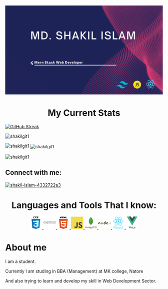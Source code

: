 ![](https://github.com/shakilgit1/shakilgit1/blob/main/git%20banner.png)


<h1 align="center">My Current Stats</h1>


[![GitHub Streak](https://github-readme-streak-stats.herokuapp.com?user=shakilgit1&theme=tokyonight)](https://git.io/streak-stats)



<p align="left"> <img src="https://komarev.com/ghpvc/?username=shakilgit1&label=Profile%20views&color=0e75b6&style=flat" alt="shakilgit1" /> </p>

<p><img align="left" src="https://github-readme-stats.vercel.app/api/top-langs?username=shakilgit1&show_icons=true&locale=en&layout=compact" alt="shakilgit1" /></p>

<p>&nbsp;<img align="center" src="https://github-readme-stats.vercel.app/api?username=shakilgit1&show_icons=true&locale=en" alt="shakilgit1" /></p>

<p><img align="center" src="https://github-readme-streak-stats.herokuapp.com/?user=shakilgit1&" alt="shakilgit1" /></p>


<h2 align="left">Connect with me:</h2>
<p align="left">
<a href="https://linkedin.com/in/shakil-islam-4332722a3" target="blank"><img align="center" src="https://raw.githubusercontent.com/rahuldkjain/github-profile-readme-generator/master/src/images/icons/Social/linked-in-alt.svg" alt="shakil-islam-4332722a3" height="30" width="40" /></a>
</p>

<h1 align="center">Languages and Tools That I know:</h1>
<p align="center"> <a href="https://www.w3schools.com/css/" target="_blank" rel="noreferrer"> <img src="https://raw.githubusercontent.com/devicons/devicon/master/icons/css3/css3-original-wordmark.svg" alt="css3" width="40" height="40"/> </a> <a href="https://expressjs.com" target="_blank" rel="noreferrer"> <img src="https://raw.githubusercontent.com/devicons/devicon/master/icons/express/express-original-wordmark.svg" alt="express" width="40" height="40"/> </a> <a href="https://www.w3.org/html/" target="_blank" rel="noreferrer"> <img src="https://raw.githubusercontent.com/devicons/devicon/master/icons/html5/html5-original-wordmark.svg" alt="html5" width="40" height="40"/> </a> <a href="https://developer.mozilla.org/en-US/docs/Web/JavaScript" target="_blank" rel="noreferrer"> <img src="https://raw.githubusercontent.com/devicons/devicon/master/icons/javascript/javascript-original.svg" alt="javascript" width="40" height="40"/> </a> <a href="https://www.mongodb.com/" target="_blank" rel="noreferrer"> <img src="https://raw.githubusercontent.com/devicons/devicon/master/icons/mongodb/mongodb-original-wordmark.svg" alt="mongodb" width="40" height="40"/> </a> <a href="https://nodejs.org" target="_blank" rel="noreferrer"> <img src="https://raw.githubusercontent.com/devicons/devicon/master/icons/nodejs/nodejs-original-wordmark.svg" alt="nodejs" width="40" height="40"/> </a> <a href="https://reactjs.org/" target="_blank" rel="noreferrer"> <img src="https://raw.githubusercontent.com/devicons/devicon/master/icons/react/react-original-wordmark.svg" alt="react" width="40" height="40"/> </a> <a href="https://vuejs.org/" target="_blank" rel="noreferrer"> <img src="https://raw.githubusercontent.com/devicons/devicon/master/icons/vuejs/vuejs-original-wordmark.svg" alt="vuejs" width="40" height="40"/> </a> </p>



<h1 align="left">About me</h1>
 <p>I am a student.</p>
 <p>Currently I am studing in BBA (Management) at MK college, Natore</p>
 <p>And also trying to learn and develop my skill in Web Development Sector.</p>

<!--
**shakilgit1/shakilgit1** is a ✨ _special_ ✨ repository because its `README.md` (this file) appears on your GitHub profile.

Here are some ideas to get you started:

- 🔭 I’m currently working on ...
- 🌱 I’m currently learning ...
- 👯 I’m looking to collaborate on ...
- 🤔 I’m looking for help with ...
- 💬 Ask me about ...
- 📫 How to reach me: ...
- 😄 Pronouns: ...
- ⚡ Fun fact: ...
-->
